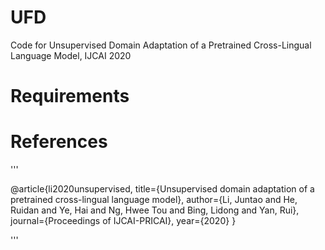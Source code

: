 # UFD
Code for Unsupervised Domain Adaptation of a Pretrained Cross-Lingual Language Model, IJCAI 2020


# Requirements



# References 

'''

@article{li2020unsupervised,
  title={Unsupervised domain adaptation of a pretrained cross-lingual language model},
  author={Li, Juntao and He, Ruidan and Ye, Hai and Ng, Hwee Tou and Bing, Lidong and Yan, Rui},
  journal={Proceedings of IJCAI-PRICAI},
  year={2020}
}

'''
